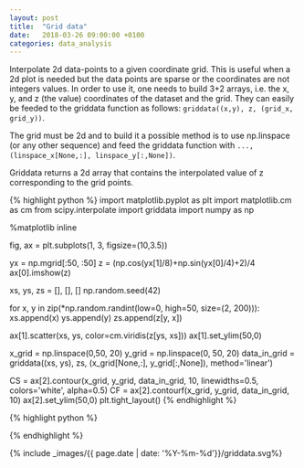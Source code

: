 ```yaml
---
layout: post
title:  "Grid data"
date:   2018-03-26 09:00:00 +0100
categories: data_analysis
---
```



Interpolate 2d data-points to a given coordinate grid. This is useful when a 2d plot is needed but the data points are sparse or the coordinates are not integers values. In order to use it, one needs to build 3+2 arrays, i.e. the x, y, and z (the value) coordinates of the dataset and the grid. They can easily be feeded to the griddata function as follows: `griddata((x,y), z, (grid_x, grid_y))`.

The grid must be 2d and to build it a possible method is to use np.linspace (or any other sequence) and feed the griddata function with `..., (linspace_x[None,:], linspace_y[:,None])`.


Griddata returns a 2d array that contains the interpolated value of z corresponding to the grid points.

{% highlight python %}
import matplotlib.pyplot as plt
import matplotlib.cm as cm
from scipy.interpolate import griddata
import numpy as np

%matplotlib inline

fig, ax = plt.subplots(1, 3, figsize=(10,3.5))


yx = np.mgrid[:50, :50]
z = (np.cos(yx[1]/8)+np.sin(yx[0]/4)+2)/4
ax[0].imshow(z)

xs, ys, zs = [], [], []
np.random.seed(42)

for x, y in zip(*np.random.randint(low=0, high=50, size=(2, 200))):
    xs.append(x)
    ys.append(y)
    zs.append(z[y, x])

ax[1].scatter(xs, ys, color=cm.viridis(z[ys, xs]))
ax[1].set_ylim(50,0)

x_grid = np.linspace(0,50, 20)
y_grid = np.linspace(0, 50, 20)
data_in_grid = griddata((xs, ys), zs, (x_grid[None,:], y_grid[:,None]), method='linear')

CS = ax[2].contour(x_grid, y_grid, data_in_grid, 10,
                    linewidths=0.5, colors='white', alpha=0.5)
CF = ax[2].contourf(x_grid, y_grid, data_in_grid, 10)
ax[2].set_ylim(50,0)
plt.tight_layout()
{% endhighlight %}



{% highlight python %}

{% endhighlight %}

{% include _images/{{ page.date | date: '%Y-%m-%d'}}/griddata.svg%}
